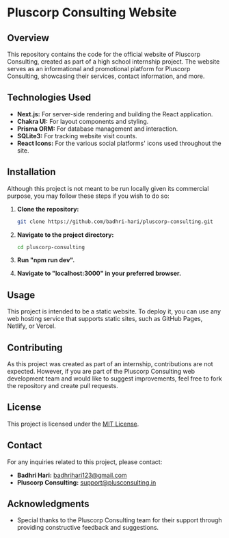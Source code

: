 # Pluscorp Consulting Website

## Overview

This repository contains the code for the official website of Pluscorp Consulting, created as part of a high school internship project. The website serves as an informational and promotional platform for Pluscorp Consulting, showcasing their services, contact information, and more.

## Technologies Used

- **Next.js:** For server-side rendering and building the React application.
- **Chakra UI:** For layout components and styling.
- **Prisma ORM:** For database management and interaction.
- **SQLite3:** For tracking website visit counts.
- **React Icons:** For the various social platforms' icons used throughout the site.

## Installation

Although this project is not meant to be run locally given its commercial purpose, you may follow these steps if you wish to do so:

1. **Clone the repository:**

   ```bash
   git clone https://github.com/badhri-hari/pluscorp-consulting.git
   ```

2. **Navigate to the project directory:**

   ```bash
   cd pluscorp-consulting
   ```

3. **Run "npm run dev".**

4. **Navigate to "localhost:3000" in your preferred browser.**

## Usage

This project is intended to be a static website. To deploy it, you can use any web hosting service that supports static sites, such as GitHub Pages, Netlify, or Vercel.

## Contributing

As this project was created as part of an internship, contributions are not expected. However, if you are part of the Pluscorp Consulting web development team and would like to suggest improvements, feel free to fork the repository and create pull requests.

## License

This project is licensed under the [MIT License](LICENSE).

## Contact

For any inquiries related to this project, please contact:

- **Badhri Hari:** badhrihari123@gmail.com
- **Pluscorp Consulting:** support@plusconsulting.in

## Acknowledgments

- Special thanks to the Pluscorp Consulting team for their support through providing constructive feedback and suggestions.
